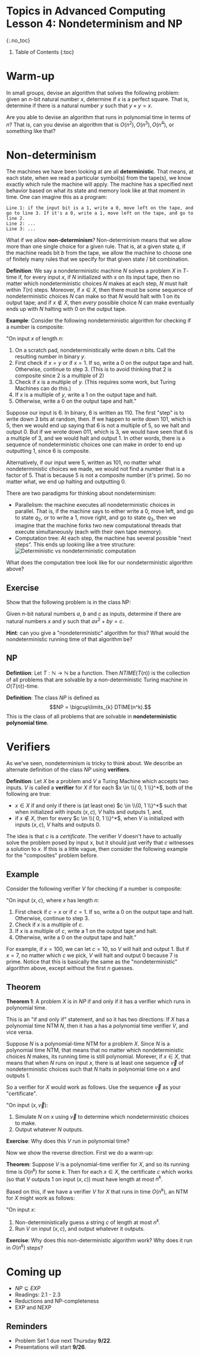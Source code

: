 # Topics in Advanced Computing Lesson 4: Nondeterminism and NP
{:.no_toc}

1. Table of Contents
{:toc}

# Warm-up

In small groups, devise an algorithm that solves the following problem: given an $n$-bit natural number $x$, determine if $x$ is a perfect square. That is, determine if there is a natural number $y$ such that $y \times y = x$.

Are you able to devise an algorithm that runs in polynomial time in terms of $n$? That is, can you devise an algorithm that is $O(n^2), O(n^3), O(n^4)$, or something like that?

# Non-determinism

The machines we have been looking at are all **deterministic**. That means, at each state, when we read a particular symbol(s) from the tape(s), we know exactly which rule the machine will apply. The machine has a specified next behavior based on what its state and memory look like at that moment in time. One can imagine this as a program:

```
Line 1: if the input bit is a 1, write a 0, move left on the tape, and go to line 3. If it's a 0, write a 1, move left on the tape, and go to line 2.
Line 2: ...
Line 3: ...
```

What if we allow **non-determinism**? Non-determinism means that we allow more than one single choice for a given rule. That is, at a given state $q$, if the machine reads bit $b$ from the tape, we allow the machine to choose one of finitely many rules that we specify for that given state / bit combination.

**Definition**: We say a nondeterministic machine $N$ solves a problem $X$ in $T$-time if, for every input $x$, if $N$ initialized with $x$ on its input tape, then no matter which nondeterministic choices $N$ makes at each step, $N$ must halt within $T(n)$ steps. Moreover, if $x \in X$, then there must be *some* sequence of nondeterministic choices $N$ can make so that $N$ would halt with $1$ on its output tape; and if $x \not \in X$, then *every* possible choice $N$ can make eventually ends up with $N$ halting with $0$ on the output tape.

**Example**: Consider the following nondeterministic algorithm for checking if a number is composite:

"On input $x$ of length $n$:  
1. On a scratch pad, nondeterministically write down $n$ bits. Call the resulting number in binary $y$.
2. First check if $x = y$ or if $x = 1$. If so, write a 0 on the output tape and halt. Otherwise, continue to step 3. (This is to avoid thinking that 2 is composite since $2$ is a multiple of $2$)
3. Check if $x$ is a multiple of $y$. (This requires some work, but Turing Machines can do this.)
4. If $x$ is a multiple of $y$, write a $1$ on the output tape and halt.
5. Otherwise, write a $0$ on the output tape and halt."

Suppose our input is 6. In binary, 6 is written as 110. The first "step" is to write down 3 bits at random, then. If we happen to write down 101, which is 5, then we would end up saying that 6 is not a multiple of 5, so we halt and output 0. But if we wrote down 011, which is 3, we would have seen that 6 is a multiple of 3, and we would halt and output 1. In other words, there is a sequence of nondeterministic choices one can make in order to end up outputting 1, since $6$ is composite.

Alternatively, if our input were 5, written as 101, no matter what nondeterministic choices we made, we would not find a number that is a factor of 5. That is because 5 is not a composite number (it's prime). So no matter what, we end up halting and outputting 0.

There are two paradigms for thinking about nondeterminism:

* Parallelism: the machine executes all nondeterministic choices in parallel. That is, if the machine says to either write a 0, move left, and go to state $q_2$, or to write a 1, move right, and go to state $q_3$, then we imagine that the machine forks two new computational threads that execute simultaneously (each with their own tape memory).
* Computation tree: At each step, the machine has several possible "next steps". This ends up looking like a tree structure: <img alt="Deterministic vs nondeterministic computation" src="https://upload.wikimedia.org/wikipedia/commons/1/16/Difference_between_deterministic_and_Nondeterministic.svg" />

What does the computation tree look like for our nondeterministic algorithm above?

## Exercise

Show that the following problem is in the class NP:

Given $n$-bit natural numbers $a$, $b$ and $c$ as inputs, determine if there are natural numbers $x$ and $y$ such that $ax^2 + by = c$.

**Hint**: can you give a "nondeterministic" algorithm for this? What would the nondeterministic running time of that algorithm be?

## NP

**Defintiion**: Let $T : \mathbb{N} \to \mathbb{N}$ be a function. Then $NTIME(T(n))$ is the collection of all problems that are solvable by a non-deterministic Turing machine in $O(T(n))$-time.

**Definition**: The class $NP$ is defined as $$NP = \bigcup\limits_{k} DTIME(n^k).$$ This is the class of all problems that are solvable in **nondeterministic polynomial time**.

# Verifiers

As we've seen, nondeterminism is tricky to think about. We describe an alternate definition of the class $NP$ using **verifiers**.

**Definition**: Let $X$ be a problem and $V$ a Turing Machine which accepts two inputs. $V$ is called a **verifier** for $X$ if for each $x \in \\{ 0, 1 \\}^*$, both of the following are true:
* $x \in X$ if and only if there is (at least one) $c \in \\{0, 1 \\}^*$ such that when initialized with inputs $(x, c)$, $V$ halts and outputs 1, and,
* if $x \not \in X$, then for every $c \in \\{ 0, 1 \\}^*$, when $V$ is initialized with inputs $(x, c)$, $V$ halts and outputs 0.

The idea is that $c$ is a *certificate*. The verifier $V$ doesn't have to actually solve the problem posed by input $x$, but it should just verify that $c$ witnesses a solution to $x$. If this is a little vague, then consider the following example for the "composites" problem before.

## Example

Consider the following verifier $V$ for checking if a number is composite:

"On input $(x, c)$, where $x$ has length $n$:
1. First check if $c = x$ or if $c = 1$. If so, write a 0 on the output tape and halt. Otherwise, continue to step 3.
3. Check if $x$ is a multiple of $c$.
4. If $x$ is a multiple of $c$, write a $1$ on the output tape and halt.
5. Otherwise, write a $0$ on the output tape and halt."

For example, if $x = 100$, we can let $c = 10$, so $V$ will halt and output 1. But if $x = 7$, no matter which $c$ we pick, $V$ will halt and output 0 because $7$ is prime. Notice that this is basically the same as the "nondeterministic" algorithm above, except without the first $n$ guesses.

## Theorem

**Theorem 1**: A problem $X$ is in $NP$ if and only if it has a verifier which runs in polynomial time.

This is an "if and only if" statement, and so it has two directions: If $X$ has a polynomial time NTM $N$, then it has a has a polynomial time verifier $V$, and vice versa.

Suppose $N$ is a polynomial-time NTM for a problem $X$. Since $N$ is a polynomial time NTM, that means that no matter which nondeterministic choices $N$ makes, its running time is still polynomial. Morever, if $x \in X$, that means that when $N$ runs on input $x$, there is at least one sequence $\vec{v}$ of nondeterministic choices such that $N$ halts in polynomial time on $x$ and outputs 1.

So a verifier for $X$ would work as follows. Use the sequence $\vec{v}$ as your "certificate".

"On input $(x, \vec{v})$:  
1. Simulate $N$ on $x$ using $\vec{v}$ to determine which nondeterministic choices to make.
2. Output whatever $N$ outputs.

**Exercise**: Why does this $V$ run in polynomial time?

Now we show the reverse direction. First we do a warm-up:

**Theorem**: Suppose $V$ is a polynomial-time verifier for $X$, and so its running time is $O(n^k)$ for some $k$. Then for each $x \in X$, the certificate $c$ which works (so that $V$ outputs 1 on input $(x, c)$) must have length at most $n^k$.

Based on this, if we have a verifier $V$ for $X$ that runs in time $O(n^k)$, an NTM for $X$ might work as follows:

"On input $x$:  
1. Non-deterministically guess a string $c$ of length at most $n^k$.
2. Run $V$ on input $(x, c)$, and output whatever it outputs.

**Exercise**: Why does this non-deterministic algorithm work? Why does it run in $O(n^k)$ steps?

# Coming up

* $NP \subseteq EXP$
* Readings: 2.1 - 2.3
* Reductions and NP-completeness
* EXP and NEXP

## Reminders

* Problem Set 1 due next Thursday **9/22**.
* Presentations will start **9/26**.
